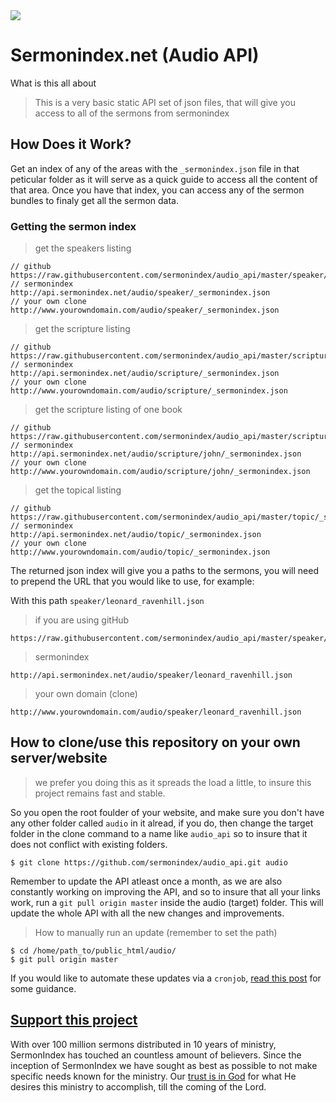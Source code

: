 <img src="https://raw.githubusercontent.com/sermonindex/audio_api/master/api-header.jpg">

# Sermonindex.net (Audio API)

What is this all about
> This is a very basic static API set of json files, that will give you access to all of the sermons from sermonindex

## How Does it Work?

Get an index of any of the areas with the `_sermonindex.json` file in that peticular folder as it will serve as a quick guide to access all the content of that area. Once you have that index, you can access any of the sermon bundles to finaly get all the sermon data.

### Getting the sermon index

> get the speakers listing
```
// github
https://raw.githubusercontent.com/sermonindex/audio_api/master/speaker/_sermonindex.json
// sermonindex
http://api.sermonindex.net/audio/speaker/_sermonindex.json
// your own clone
http://www.yourowndomain.com/audio/speaker/_sermonindex.json
```

> get the scripture listing
```
// github
https://raw.githubusercontent.com/sermonindex/audio_api/master/scripture/_sermonindex.json
// sermonindex
http://api.sermonindex.net/audio/scripture/_sermonindex.json
// your own clone
http://www.yourowndomain.com/audio/scripture/_sermonindex.json
```

> get the scripture listing of one book
```
// github
https://raw.githubusercontent.com/sermonindex/audio_api/master/scripture/john/_sermonindex.json
// sermonindex
http://api.sermonindex.net/audio/scripture/john/_sermonindex.json
// your own clone
http://www.yourowndomain.com/audio/scripture/john/_sermonindex.json
```

> get the topical listing
```
// github
https://raw.githubusercontent.com/sermonindex/audio_api/master/topic/_sermonindex.json
// sermonindex
http://api.sermonindex.net/audio/topic/_sermonindex.json
// your own clone
http://www.yourowndomain.com/audio/topic/_sermonindex.json
```

The returned json index will give you a paths to the sermons, you will need to prepend the URL that you would like to use, for example:

With this path `speaker/leonard_ravenhill.json`

> if you are using gitHub
```
https://raw.githubusercontent.com/sermonindex/audio_api/master/speaker/leonard_ravenhill.json
```

> sermonindex
```
http://api.sermonindex.net/audio/speaker/leonard_ravenhill.json
```

> your own domain (clone)
```
http://www.yourowndomain.com/audio/speaker/leonard_ravenhill.json
```

## How to clone/use this repository on your own server/website

> we prefer you doing this as it spreads the load a little, to insure this project remains fast and stable.

So you open the root foulder of your website, and make sure you don't have any other folder called `audio` in it alread, if you do, then change the target folder in the clone command to a name like `audio_api` so to insure that it does not conflict with existing folders.

```
$ git clone https://github.com/sermonindex/audio_api.git audio
```
Remember to update the API atleast once a month, as we are also constantly working on improving the API, and so to insure that all your links work, run a `git pull origin master` inside the audio (target) folder. This will update the whole API with all the new changes and improvements.

> How to manually run an update (remember to set the path)
```
$ cd /home/path_to/public_html/audio/
$ git pull origin master
```

If you would like to automate these updates via a `cronjob`, [read this post](https://stackoverflow.com/a/4415927/1429677) for some guidance.

## [Support this project](http://www.sermonindex.net/give/)

With over 100 million sermons distributed in 10 years of ministry, SermonIndex has touched an countless amount of believers. Since the inception of SermonIndex we have sought as best as possible to not make specific needs known for the ministry. Our [trust is in God](http://www.sermonindex.net/give/) for what He desires this ministry to accomplish, till the coming of the Lord.

